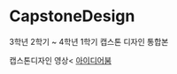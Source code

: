 # CapstoneDesign

3학년 2학기 ~ 4학년 1학기 캡스톤 디자인 통합본

캡스톤디자인 영상<
<a href='http://www.ideaboom.net/project/project/view?seq=1108&page=2&comp_seq=70&order=reg'>아이디어붐</a>
